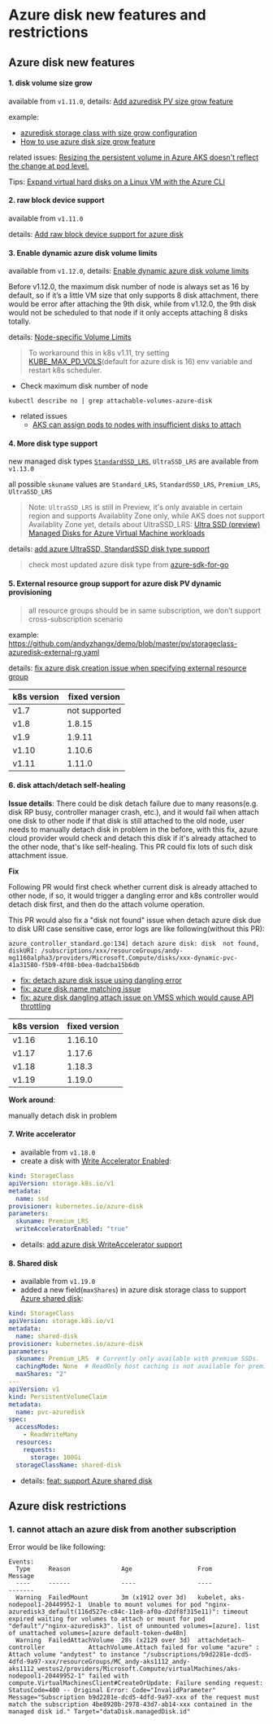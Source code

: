 # Azure disk new features and restrictions
## Azure disk new features
#### 1. disk volume size grow

available from `v1.11.0`, details: [Add azuredisk PV size grow feature](https://github.com/kubernetes/kubernetes/pull/64386)

example: 
 - [azuredisk storage class with size grow configuration](https://github.com/andyzhangx/demo/blob/master/pv/storageclass-azuredisk-sizegrow.yaml)
 - [How to use azure disk size grow feature](https://github.com/andyzhangx/demo/blob/master/linux/azuredisk/azuredisk-sizegrow.md)

related issues: [Resizing the persistent volume in Azure AKS doesn't reflect the change at pod level.](https://github.com/kubernetes/kubernetes/issues/68427)

Tips: [Expand virtual hard disks on a Linux VM with the Azure CLI](https://docs.microsoft.com/en-us/azure/virtual-machines/linux/expand-disks)

#### 2. raw block device support

available from `v1.11.0`

details: [Add raw block device support for azure disk](https://github.com/kubernetes/kubernetes/pull/63841)

#### 3. Enable dynamic azure disk volume limits

available from `v1.12.0`, details: [Enable dynamic azure disk volume limits](https://github.com/kubernetes/kubernetes/pull/67772)

Before v1.12.0, the maximum disk number of node is always set as 16 by default, so if it’s a little VM size that only supports 8 disk attachment, there would be error after attaching the 9th disk, while from v1.12.0, the 9th disk would not be scheduled to that node if it only accepts attaching 8 disks totally.

details: [Node-specific Volume Limits](https://kubernetes.io/docs/concepts/storage/storage-limits/)
> To workaround this in k8s v1.11, try setting [KUBE_MAX_PD_VOLS](https://github.com/kubernetes/kubernetes/blob/591ef236e04a515f1b582cb8d8a4ea29aaee98a3/pkg/scheduler/algorithm/predicates/predicates.go#L106)(default for azure disk is 16) env variable and restart k8s scheduler.

 - Check maximum disk number of node
```
kubectl describe no | grep attachable-volumes-azure-disk
```

 - related issues
   - [AKS can assign pods to nodes with insufficient disks to attach](https://github.com/kubernetes/kubernetes/issues/77225#issuecomment-582783869)

#### 4. More disk type support

new managed disk types [`StandardSSD_LRS`](https://aka.ms/StandardSSDBlog), `UltraSSD_LRS` are available from `v1.13.0`

all possible `skuname` values are `Standard_LRS`, `StandardSSD_LRS`, `Premium_LRS`, `UltraSSD_LRS`
> Note: `UltraSSD_LRS` is still in Preview, it's only avaiable in certain region and supports Availablity Zone only, while AKS does not support Availablity Zone yet, details about UltraSSD_LRS: [Ultra SSD (preview) Managed Disks for Azure Virtual Machine workloads](https://docs.microsoft.com/en-us/azure/virtual-machines/linux/disks-ultra-ssd)

details: [add azure UltraSSD, StandardSSD disk type support](https://github.com/kubernetes/kubernetes/pull/70477)
 > check most updated azure disk type from [azure-sdk-for-go](https://github.com/Azure/azure-sdk-for-go/blob/master/services/compute/mgmt/2019-03-01/compute/models.go#L322-L328)

#### 5. External resource group support for azure disk PV dynamic provisioning
> all resource groups should be in same subscription, we don’t support cross-subscription scenario

example: https://github.com/andyzhangx/demo/blob/master/pv/storageclass-azuredisk-external-rg.yaml

details: [fix azure disk creation issue when specifying external resource group](https://github.com/kubernetes/kubernetes/pull/65516)

| k8s version | fixed version |
| ---- | ---- |
| v1.7 | not supported |
| v1.8 | 1.8.15 |
| v1.9 | 1.9.11 |
| v1.10 | 1.10.6 |
| v1.11 | 1.11.0 |

#### 6. disk attach/detach self-healing

**Issue details**:
There could be disk detach failure due to many reasons(e.g. disk RP busy, controller manager crash, etc.), and it would fail when attach one disk to other node if that disk is still attached to the old node, user needs to manually detach disk in problem in the before, with this fix, azure cloud provider would check and detach this disk if it's already attached to the other node, that's like self-healing. This PR could fix lots of such disk attachment issue.

**Fix**

Following PR would first check whether current disk is already attached to other node, if so, it would trigger a dangling error and k8s controller would detach disk first, and then do the attach volume operation.

This PR would also fix a "disk not found" issue when detach azure disk due to disk URI case sensitive case, error logs are like following(without this PR):
```
azure_controller_standard.go:134] detach azure disk: disk  not found, diskURI: /subscriptions/xxx/resourceGroups/andy-mg1160alpha3/providers/Microsoft.Compute/disks/xxx-dynamic-pvc-41a31580-f5b9-4f08-b0ea-0adcba15b6db
```
 - [fix: detach azure disk issue using dangling error](https://github.com/kubernetes/kubernetes/pull/81266)
 - [fix: azure disk name matching issue](https://github.com/kubernetes/kubernetes/pull/81720)
 - [fix: azure disk dangling attach issue on VMSS which would cause API throttling](https://github.com/kubernetes/kubernetes/pull/90749)

| k8s version | fixed version |
| ---- | ---- |
| v1.16 | 1.16.10 |
| v1.17 | 1.17.6 |
| v1.18 | 1.18.3 |
| v1.19 | 1.19.0 |

**Work around**:

manually detach disk in problem

#### 7. Write accelerator

- available from `v1.18.0`
- create a disk with [Write Accelerator Enabled](https://docs.microsoft.com/en-us/azure/virtual-machines/windows/how-to-enable-write-accelerator):
```yaml
kind: StorageClass
apiVersion: storage.k8s.io/v1
metadata:
  name: ssd
provisioner: kubernetes.io/azure-disk
parameters:
  skuname: Premium_LRS
  writeAcceleratorEnabled: "true"
```
 - details: [add azure disk WriteAccelerator support](https://github.com/kubernetes/kubernetes/pull/87945)

#### 8. Shared disk

- available from `v1.19.0`
- added a new field(`maxShares`) in azure disk storage class to support [Azure shared disk](https://docs.microsoft.com/en-us/azure/virtual-machines/windows/disks-shared-enable):
```yaml
kind: StorageClass
apiVersion: storage.k8s.io/v1
metadata:
  name: shared-disk
provisioner: kubernetes.io/azure-disk
parameters:
  skuname: Premium_LRS  # Currently only available with premium SSDs.
  cachingMode: None  # ReadOnly host caching is not available for premium SSDs with maxShares>1
  maxShares: "2"
---
apiVersion: v1
kind: PersistentVolumeClaim
metadata:
  name: pvc-azuredisk
spec:
  accessModes:
    - ReadWriteMany
  resources:
    requests:
      storage: 100Gi
  storageClassName: shared-disk
```
 - details: [feat: support Azure shared disk](https://github.com/kubernetes/kubernetes/pull/89328)

## Azure disk restrictions
### 1. cannot attach an azure disk from another subscription
Error would be like following:
```
Events:
  Type     Reason              Age                  From                               Message
  ----     ------              ----                 ----                               -------
  Warning  FailedMount         3m (x1912 over 3d)   kubelet, aks-nodepool1-20449952-1  Unable to mount volumes for pod "nginx-azuredisk3_default(116d527e-c84c-11e8-af0a-d2df8f315e11)": timeout expired waiting for volumes to attach or mount for pod "default"/"nginx-azuredisk3". list of unmounted volumes=[azure]. list of unattached volumes=[azure default-token-dw48n]
  Warning  FailedAttachVolume  28s (x2129 over 3d)  attachdetach-controller            AttachVolume.Attach failed for volume "azure" : Attach volume "andytest" to instance "/subscriptions/b9d2281e-dcd5-4dfd-9a97-xxx/resourceGroups/MC_andy-aks1112_andy-aks1112_westus2/providers/Microsoft.Compute/virtualMachines/aks-nodepool1-20449952-1" failed with compute.VirtualMachinesClient#CreateOrUpdate: Failure sending request: StatusCode=400 -- Original Error: Code="InvalidParameter" Message="Subscription b9d2281e-dcd5-4dfd-9a97-xxx of the request must match the subscription 4be8920b-2978-43d7-ab14-xxx contained in the managed disk id." Target="dataDisk.managedDisk.id"
```
